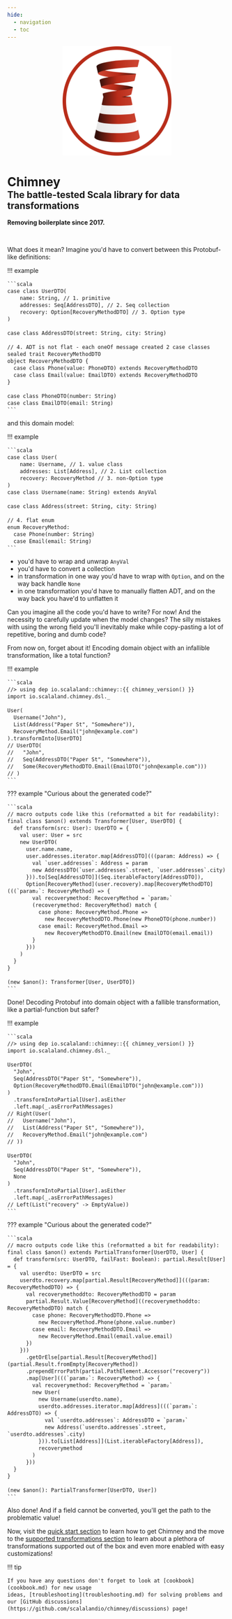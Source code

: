 ```yaml
---
hide:
  - navigation
  - toc
---
```


<p style="text-align: center"><img src="https://raw.githubusercontent.com/scalalandio/chimney/{{ git.commit }}/gfx/chimney-logo-circle-matching.svg" alt="Chimney logo" style="height: 250px" /></p>

<h1 style="margin-bottom:0">Chimney</h1>
<h2 style="margin-top:0">The battle-tested Scala library for data transformations</h2>

**Removing boilerplate since 2017.**

<br/>

What does it mean? Imagine you'd have to convert between this Protobuf-like definitions:

!!! example

    ```scala
    case class UserDTO(
        name: String, // 1. primitive
        addresses: Seq[AddressDTO], // 2. Seq collection
        recovery: Option[RecoveryMethodDTO] // 3. Option type
    )
    
    case class AddressDTO(street: String, city: String)
    
    // 4. ADT is not flat - each oneOf message created 2 case classes
    sealed trait RecoveryMethodDTO
    object RecoveryMethodDTO {
      case class Phone(value: PhoneDTO) extends RecoveryMethodDTO
      case class Email(value: EmailDTO) extends RecoveryMethodDTO
    }
    
    case class PhoneDTO(number: String)
    case class EmailDTO(email: String)
    ```

and this domain model:

!!! example

    ```scala
    case class User(
        name: Username, // 1. value class
        addresses: List[Address], // 2. List collection
        recovery: RecoveryMethod // 3. non-Option type
    )
    case class Username(name: String) extends AnyVal
    
    case class Address(street: String, city: String)
    
    // 4. flat enum
    enum RecoveryMethod:
      case Phone(number: String)
      case Email(email: String)
    ```

  - you'd have to wrap and unwrap `AnyVal`
  - you'd have to convert a collection
  - in transformation in one way you'd have to wrap with `Option`, and on the way back handle `None`
  - in one transformation you'd have to manually flatten ADT, and on the way back you have'd to unflatten it

Can you imagine all the code you'd have to write? For now! And the necessity to carefully update when the model changes?
The silly mistakes with using the wrong field you'll inevitably make while copy-pasting a lot of repetitive, boring
and dumb code?

From now on, forget about it! Encoding domain object with an infallible transformation, like a total function?

!!! example

    ```scala
    //> using dep io.scalaland::chimney::{{ chimney_version() }}
    import io.scalaland.chimney.dsl._
    
    User(
      Username("John"),
      List(Address("Paper St", "Somewhere")),
      RecoveryMethod.Email("john@example.com")
    ).transformInto[UserDTO]
    // UserDTO(
    //   "John",
    //   Seq(AddressDTO("Paper St", "Somewhere")),
    //   Some(RecoveryMethodDTO.Email(EmailDTO("john@example.com")))
    // )
    ```

??? example "Curious about the generated code?"

    ```scala
    // macro outputs code like this (reformatted a bit for readability):
    final class $anon() extends Transformer[User, UserDTO] {
      def transform(src: User): UserDTO = {
        val user: User = src
        new UserDTO(
          user.name.name,
          user.addresses.iterator.map[AddressDTO](((param: Address) => {
            val `user.addresses`: Address = param
            new AddressDTO(`user.addresses`.street, `user.addresses`.city)
          })).to[Seq[AddressDTO]](Seq.iterableFactory[AddressDTO]),
          Option[RecoveryMethod](user.recovery).map[RecoveryMethodDTO](((`param₂`: RecoveryMethod) => {
            val recoverymethod: RecoveryMethod = `param₂`
            (recoverymethod: RecoveryMethod) match {
              case phone: RecoveryMethod.Phone =>
                new RecoveryMethodDTO.Phone(new PhoneDTO(phone.number))
              case email: RecoveryMethod.Email =>
                new RecoveryMethodDTO.Email(new EmailDTO(email.email))
            }
          }))
        )
      }
    }
 
    (new $anon(): Transformer[User, UserDTO])
    ```

Done! Decoding Protobuf into domain object with a fallible transformation, like a partial-function but safer?

!!! example

    ```scala
    //> using dep io.scalaland::chimney::{{ chimney_version() }}
    import io.scalaland.chimney.dsl._

    UserDTO(
      "John",
      Seq(AddressDTO("Paper St", "Somewhere")),
      Option(RecoveryMethodDTO.Email(EmailDTO("john@example.com")))
    )
      .transformIntoPartial[User].asEither
      .left.map(_.asErrorPathMessages)
    // Right(User(
    //   Username("John"),
    //   List(Address("Paper St", "Somewhere")),
    //   RecoveryMethod.Email("john@example.com")
    // ))
    
    UserDTO(
      "John",
      Seq(AddressDTO("Paper St", "Somewhere")),
      None
    )
      .transformIntoPartial[User].asEither
      .left.map(_.asErrorPathMessages)
    // Left(List("recovery" -> EmptyValue))
    ```

??? example "Curious about the generated code?"

    ```scala
    // macro outputs code like this (reformatted a bit for readability): 
    final class $anon() extends PartialTransformer[UserDTO, User] {
      def transform(src: UserDTO, failFast: Boolean): partial.Result[User] = {
        val userdto: UserDTO = src
        userdto.recovery.map[partial.Result[RecoveryMethod]](((param: RecoveryMethodDTO) => {
          val recoverymethoddto: RecoveryMethodDTO = param
          partial.Result.Value[RecoveryMethod]((recoverymethoddto: RecoveryMethodDTO) match {
            case phone: RecoveryMethodDTO.Phone =>
              new RecoveryMethod.Phone(phone.value.number)
            case email: RecoveryMethodDTO.Email =>
              new RecoveryMethod.Email(email.value.email)
          })
        }))
          .getOrElse[partial.Result[RecoveryMethod]](partial.Result.fromEmpty[RecoveryMethod])
          .prependErrorPath(partial.PathElement.Accessor("recovery"))
          .map[User](((`param₂`: RecoveryMethod) => {
            val recoverymethod: RecoveryMethod = `param₂`
            new User(
              new Username(userdto.name),
              userdto.addresses.iterator.map[Address](((`param₃`: AddressDTO) => {
                val `userdto.addresses`: AddressDTO = `param₃`
                new Address(`userdto.addresses`.street, `userdto.addresses`.city)
              })).to[List[Address]](List.iterableFactory[Address]),
              recoverymethod
            )
          }))
      }
    }
 
    (new $anon(): PartialTransformer[UserDTO, User])
    ```

Also done! And if a field cannot be converted, you'll get the path to the problematic value!

Now, visit the [quick start section](quickstart.md) to learn how to get Chimney and the move
to the [supported transformations section](supported-transformations.md) to learn about a plethora of transformations
supported out of the box and even more enabled with easy customizations!

!!! tip

    If you have any questions don't forget to look at [cookbook](cookbook.md) for new usage
    ideas, [troubleshooting](troubleshooting.md) for solving problems and
    our [GitHub discussions](https://github.com/scalalandio/chimney/discussions) page! 
